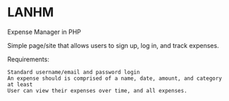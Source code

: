# LANHM
Expense Manager in PHP

Simple page/site that allows users to sign up, log in, and track expenses.  

Requirements:

    Standard username/email and password login
    An expense should is comprised of a name, date, amount, and category at least
    User can view their expenses over time, and all expenses.

    

    
